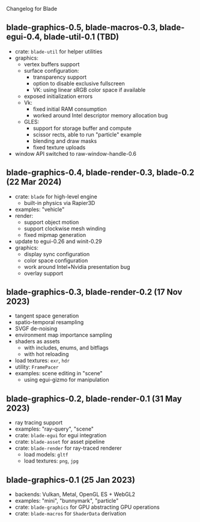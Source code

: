 Changelog for Blade

## blade-graphics-0.5, blade-macros-0.3, blade-egui-0.4, blade-util-0.1 (TBD)

- crate: `blade-util` for helper utilities
- graphics:
  - vertex buffers support
  - surface configuration:
    - transparency support
    - option to disable exclusive fullscreen
    - VK: using linear sRGB color space if available
  - exposed initialization errors
  - Vk:
    - fixed initial RAM consumption
    - worked around Intel descriptor memory allocation bug
  - GLES:
    - support for storage buffer and compute
    - scissor rects, able to run "particle" example
    - blending and draw masks
    - fixed texture uploads
- window API switched to raw-window-handle-0.6

## blade-graphics-0.4, blade-render-0.3, blade-0.2 (22 Mar 2024)

- crate: `blade` for high-level engine
  - built-in physics via Rapier3D
- examples: "vehicle"
- render:
  - support object motion
  - support clockwise mesh winding
  - fixed mipmap generation
- update to egui-0.26 and winit-0.29
- graphics:
  - display sync configuration
  - color space configuration
  - work around Intel+Nvidia presentation bug
  - overlay support

## blade-graphics-0.3, blade-render-0.2 (17 Nov 2023)

- tangent space generation
- spatio-temporal resampling
- SVGF de-noising
- environment map importance sampling
- shaders as assets
  - with includes, enums, and bitflags
  - with hot reloading
- load textures: `exr`, `hdr`
- utility: `FramePacer`
- examples: scene editing in "scene"
  - using egui-gizmo for manipulation

## blade-graphics-0.2, blade-render-0.1 (31 May 2023)

- ray tracing support
- examples: "ray-query", "scene"
- crate: `blade-egui` for egui integration
- crate: `blade-asset` for asset pipeline
- crate: `blade-render` for ray-traced renderer
  - load models: `gltf`
  - load textures: `png`, `jpg`

## blade-graphics-0.1 (25 Jan 2023)

- backends: Vulkan, Metal, OpenGL ES + WebGL2
- examples: "mini", "bunnymark", "particle"
- crate: `blade-graphics` for GPU abstracting GPU operations
- crate: `blade-macros` for `ShaderData` derivation
